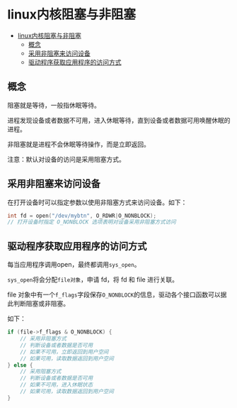 
# linux内核阻塞与非阻塞

- [linux内核阻塞与非阻塞](#linux内核阻塞与非阻塞)
  - [概念](#概念)
  - [采用非阻塞来访问设备](#采用非阻塞来访问设备)
  - [驱动程序获取应用程序的访问方式](#驱动程序获取应用程序的访问方式)

## 概念

阻塞就是等待，一般指休眠等待。

进程发现设备或者数据不可用，进入休眠等待，直到设备或者数据可用唤醒休眠的进程。

非阻塞就是进程不会休眠等待操作，而是立即返回。

注意：默认对设备的访问是采用阻塞方式。

## 采用非阻塞来访问设备

在打开设备时可以指定参数以使用非阻塞方式来访问设备。如下：

```c
int fd = open("/dev/mybtn", O_RDWR|O_NONBLOCK);
// 打开设备时指定 O_NONBLOCK 选项表明对设备采用非阻塞方式访问
```

## 驱动程序获取应用程序的访问方式

每当应用程序调用open，最终都调用`sys_open`。

`sys_open`将会分配`file对象`，申请 fd，将 fd 和 file 进行关联。

file 对象中有一个`f_flags`字段保存`O_NONBLOCK`的信息，驱动各个接口函数可以据此判断阻塞或非阻塞。

如下：

```c
if (file->f_flags & O_NONBLOCK) {
    // 采用非阻塞方式
    // 判断设备或者数据是否可用
    // 如果不可用，立即返回到用户空间
    // 如果可用，读取数据返回到用户空间
} else {
    // 采用阻塞方式
    // 判断设备或者数据是否可用
    // 如果不可用，进入休眠状态
    // 如果可用，读取数据返回到用户空间
}
```
